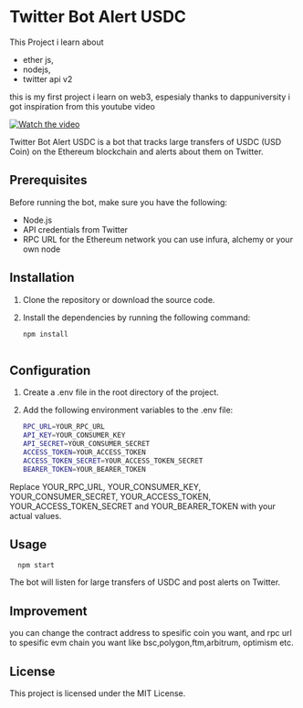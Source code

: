 # Twitter Bot Alert USDC

This Project i learn about 
- ether js, 
- nodejs,  
- twitter api v2 

 this is my first project i learn on web3, espesialy thanks to dappuniversity i got inspiration from this youtube video 


[![Watch the video](https://img.youtube.com/vi/u_lwNJobmAI/maxresdefault.jpg)](https://youtu.be/u_lwNJobmAI)



Twitter Bot Alert USDC is a bot that tracks large transfers of USDC (USD Coin) on the Ethereum blockchain and alerts about them on Twitter.


## Prerequisites

Before running the bot, make sure you have the following:

- Node.js 
- API credentials from Twitter 
- RPC URL for the Ethereum network you can use infura, alchemy or your own node

## Installation

1. Clone the repository or download the source code.

2. Install the dependencies by running the following command:

   
      ```bash
      npm install
   
   
   
## Configuration

1. Create a .env file in the root directory of the project.

2. Add the following environment variables to the .env file:


   ```bash
   RPC_URL=YOUR_RPC_URL
   API_KEY=YOUR_CONSUMER_KEY
   API_SECRET=YOUR_CONSUMER_SECRET
   ACCESS_TOKEN=YOUR_ACCESS_TOKEN
   ACCESS_TOKEN_SECRET=YOUR_ACCESS_TOKEN_SECRET
   BEARER_TOKEN=YOUR_BEARER_TOKEN

   
Replace YOUR_RPC_URL, YOUR_CONSUMER_KEY, YOUR_CONSUMER_SECRET, YOUR_ACCESS_TOKEN, YOUR_ACCESS_TOKEN_SECRET and YOUR_BEARER_TOKEN  with your actual values.




## Usage

      
      npm start


The bot will listen for large transfers of USDC and post alerts on Twitter.



## Improvement 

you can change the contract address to spesific coin you want, and rpc url to spesific evm chain you want like bsc,polygon,ftm,arbitrum, optimism etc.



## License

This project is licensed under the MIT License.


